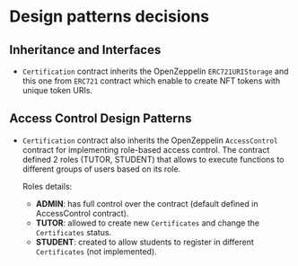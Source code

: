# Design patterns decisions



## Inheritance and Interfaces

- `Certification` contract inherits the OpenZeppelin `ERC721URIStorage` and this one from `ERC721` contract which enable to create NFT tokens with unique token URIs.

## Access Control Design Patterns

- `Certification` contract also inherits the OpenZeppelin `AccessControl` contract for implementing role-based access control. The contract defined 2 roles (TUTOR, STUDENT) that allows to execute functions to different groups of users based on its role.

  Roles details:

  - **ADMIN**: has full control over the contract (default defined in AccessControl contract).
  - **TUTOR**: allowed to create new `Certificates` and change the `Certificates` status.
  - **STUDENT**: created to allow students to register in different `Certificates` (not implemented).